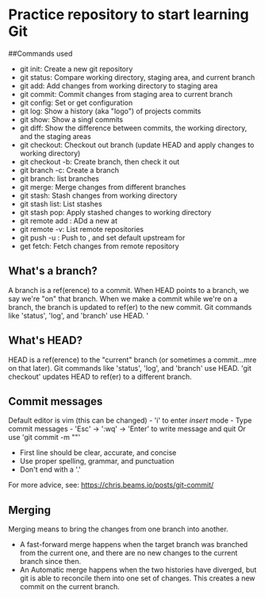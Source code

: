 # Practice repository to start learning Git

##Commands used

- git init: Create a new git repository
- git status: Compare working directory, staging area, and current branch
- git add: Add changes from working directory to staging area
- git commit: Commit changes from staging area to current branch
- git config: Set or get configuration
- git log: Show a history (aka "logo") of projects commits
- git show: Show a singl commits
- git diff: Show the difference between commits, the working directory, and the staging areas
- git checkout: Checkout out branch (update HEAD and apply changes to working directory)
- git checkout -b: Create branch, then check it out
- git branch -c: Create a branch
- git branch: list branches
- git merge: Merge changes from different branches
- git stash: Stash changes from working directory
- git stash list: List stashes
- git stash pop: Apply stashed changes to working directory
- git remote add <remote> <url>: ADd a new <remote> at <url>
- git remote -v: List remote repositories
- git push -u <remote> <branch>: Push <branch> to <remote>, and set default upstream for <branch>
- get fetch: Fetch changes from remote repository

## What's a branch?

A branch is a ref(erence) to a commit. When HEAD points to a branch, we say we're "on" that branch.
 When we make a commit while we're on a branch, 
the branch is updated to ref(er) to the new commit. Git commands like 'status', 'log', and 'branch' use HEAD. '

## What's HEAD?

HEAD is a ref(erence) to the "current" branch (or sometimes a commit...mre on that later). 
Git commands like 'status', 'log', and 'branch' use HEAD. 'git checkout' updates HEAD to ref(er) to a different branch.

## Commit messages

Default editor is vim (this can be changed)
	- 'i' to enter *insert* mode
	- Type commit messages
	- 'Esc' -> ':wq' -> 'Enter' to write message and quit
Or use 'git commit -m "<message>"'

- First line should be clear, accurate, and concise
- Use proper spelling, grammar, and punctuation
- Don't end with a '.'

For more advice, see: https://chris.beams.io/posts/git-commit/

## Merging

Merging means to bring the changes from one branch into another.

- A fast-forward merge happens when the target branch was branched from the current one, and there are no new changes to the current branch since then.
- An Automatic merge happens when the two histories have diverged, but git is able to reconcile them into one set of changes. This creates a new commit on the current branch.

